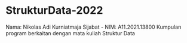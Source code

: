 # StrukturData-2022

Nama: Nikolas Adi Kurniatmaja Sijabat - NIM: A11.2021.13800
Kumpulan program berkaitan dengan mata kuliah Struktur Data
